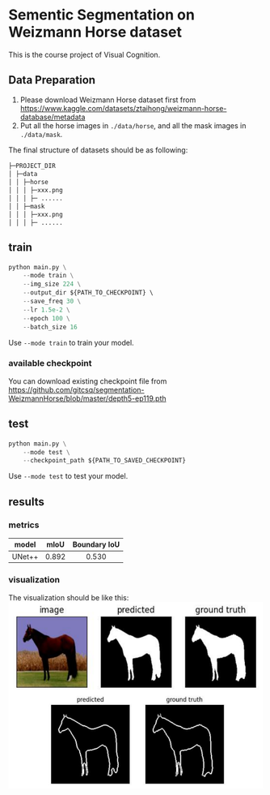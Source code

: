 # Sementic Segmentation on  Weizmann Horse dataset
This is the course project of Visual Cognition.

## Data Preparation
1.  Please download Weizmann Horse dataset first from
https://www.kaggle.com/datasets/ztaihong/weizmann-horse-database/metadata
1. Put all the horse images in `./data/horse`, and all the mask images in `./data/mask`.

The final structure of datasets should be as following:
```
├─PROJECT_DIR
│ ├─data   
│ │ ├─horse
│ │ │ ├─xxx.png
│ │ │ ├─ ......
│ │ ├─mask
│ │ │ ├─xxx.png
│ │ │ ├─ ......
```
## train 
```python
python main.py \
    --mode train \
    --img_size 224 \
    --output_dir ${PATH_TO_CHECKPOINT} \  
    --save_freq 30 \
    --lr 1.5e-2 \
    --epoch 100 \
    --batch_size 16 
```
Use `--mode train` to train your model.
### available checkpoint
You can download existing checkpoint file from 
https://github.com/gitcsq/segmentation-WeizmannHorse/blob/master/depth5-ep119.pth
## test
```python
python main.py \
    --mode test \
    --checkpoint_path ${PATH_TO_SAVED_CHECKPOINT}
```
Use `--mode test` to test your model.
## results
### metrics
| model | mIoU | Boundary IoU |
| :-----:| :----: | :----: |
| UNet++ | 0.892 | 0.530 |

### visualization
The visualization should be like this:
![](https://raw.githubusercontent.com/gitcsq/segmentation-WeizmannHorse/main/sample.png)

